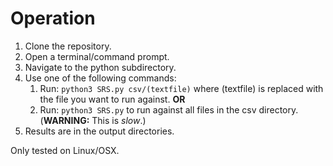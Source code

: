 # Operation
1. Clone the repository.
2. Open a terminal/command prompt.
3. Navigate to the python subdirectory.
4. Use one of the following commands:
    1. Run:   ```python3 SRS.py csv/(textfile)``` where (textfile) is replaced with the file you want to run against. **OR**
    2. Run:   ```python3 SRS.py``` to run against all files in the csv directory. (**WARNING:** This is _slow_.)
5. Results are in the output directories.

Only tested on Linux/OSX.
